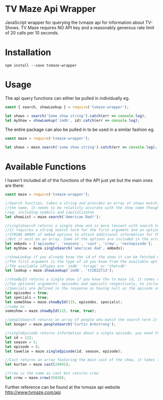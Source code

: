 # TV Maze Api Wrapper
JavaScript wrapper for querying the tvmaze api for information about TV-Shows.    TV Maze requires NO API key and a reasonably generous rate limit of 20 calls per 10 seconds.

# Installation
```npm install --save tvmaze-wrapper```

# Usage
The api query functions can either be pulled in individually eg.  
```javascript
const { search, showLookup } = require('tvmaze-wrapper');

let shows = search('Some show string').catch(err => console.log);
let myShow = showLookup('imdb', id).catch(err => console.log);
```
The entire package can also be pulled in to be used in a similar fashion eg.  

```javascript
const maze = require('tvmaze-wrapper');

let shows = maze.search('some show string').catch(err => console.log);
```

# Available Functions
I haven't included all of the functions of the API just yet but the main ones are there:  
```javascript
const maze = require('tvmaze-wrapper');

//Search function, takes a string and provides an array of shows matching
//the name, it needs to be relativly accurate with the show name though
//eg. including symbols and capitalizaton
let showList = maze.search('American Dad!');

//singleSearch returns a single show and is more lenient with search terms
//it requires a string search term for the first argument and an optional
//STRING ARRAY of embed options to attach additional information for the second, it can be passed one, or multiple options
//But it must be an array. Some of the options are included in the array below
let embeds = ['episodes', 'seasons', 'cast', 'crew', 'nextepisode'];
let myShow = maze.singleSearch('american dad', embeds);

//showLookup if you already know the id of the show it can be fetched with the id
//The first argument is the type of id you know from the available options (string) and the second is the id itself.
//The available idTypes are 'imdb' 'tvrage' or 'thetvdb'
let lookup = maze.showLookup('imdb', 'tt2022713');

//showById returns a single show if you know the tv maze id, it comes with
//Two optional arguments: episodes and specials respectively, to include these in the result they should be true
//Specials are defined in the response as having null as the episode number
let episodes = true;
let specials = true;
let someShow = maze.showById(115, episodes, specials);
//same as
someshow = maze.showById(115, true, true);

//peopleSearch returns an array of people who match the search term it takes a string argument
let booger = maze.peopleSearch('Curtis Armstrong');

//singleEpisode returns information about a single episode, you need the tvmaze id of the show for this to work
let id = 112;
let season = 5;
let episode = 8;
let towelie = maze.singleEpisode(id, season, episode);

//Cast returns an array featuring the main cast of the show, it takes the tvmaze id
let kurtan = maze.cast(24941);

//Crew is the same as cast but returns crew
let crew = maze.crew(35820);
```  

Further reference can be found at the tvmaze api website  
http://www.tvmaze.com/api
